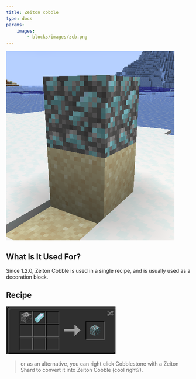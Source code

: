 ```yaml
---
title: Zeiton cobble
type: docs
params:
    images:
        - blocks/images/zcb.png
---
```

![zeiton cobble](images/zcb.png)
## What Is It Used For?
Since 1.2.0, Zeiton Cobble is used in a single recipe, and is usually used as a decoration block.

## Recipe
![Recipe for zeiton cobble](images/zcr.png)
> or as an alternative, you can right click Cobblestone with a Zeiton Shard to convert it into Zeiton Cobble (cool right?).
